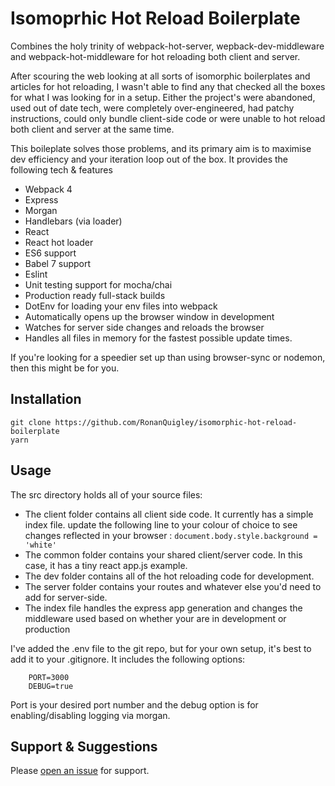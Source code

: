 # Isomoprhic Hot Reload Boilerplate

Combines the holy trinity of webpack-hot-server, wepback-dev-middleware and webpack-hot-middleware for hot reloading both client and server.

After scouring the web looking at all sorts of isomorphic boilerplates and articles for hot reloading, I wasn't able to find any that checked all the boxes for what I was looking for in a setup. Either the project's were abandoned, used out of date tech, were completely over-engineered, had patchy instructions, could only bundle client-side code or were unable to hot reload both client and server at the same time.

This boileplate solves those problems, and its primary aim is to maximise dev efficiency and your iteration loop out of the box. It provides the following tech & features

*   Webpack 4
*   Express
*   Morgan
*   Handlebars (via loader)
*   React
*   React hot loader
*   ES6 support
*   Babel 7 support
*   Eslint
*   Unit testing support for mocha/chai
*   Production ready full-stack builds
*   DotEnv for loading your env files into webpack
*   Automatically opens up the browser window in development
*   Watches for server side changes and reloads the browser
*   Handles all files in memory for the fastest possible update times.

If you're looking for a speedier set up than using browser-sync or nodemon, then this might be for you.

## Installation

```
git clone https://github.com/RonanQuigley/isomorphic-hot-reload-boilerplate
yarn
```

## Usage

The src directory holds all of your source files:

*   The client folder contains all client side code. It currently has a simple index file. update the following line to your colour of choice to see changes reflected in your browser : `document.body.style.background = 'white'`
*   The common folder contains your shared client/server code. In this case, it has a tiny react app.js example.
*   The dev folder contains all of the hot reloading code for development.
*   The server folder contains your routes and whatever else you'd need to add for server-side.
*   The index file handles the express app generation and changes the middleware used based on whether your are in development or production

I've added the .env file to the git repo, but for your own setup, it's best to add it to your .gitignore. It includes the following options:

```
    PORT=3000
    DEBUG=true
```

Port is your desired port number and the debug option is for enabling/disabling logging via morgan.

## Support & Suggestions

Please [open an issue](https://github.com/RonanQuigley/isomorphic-hot-reload-boilerplate/issues) for support.
